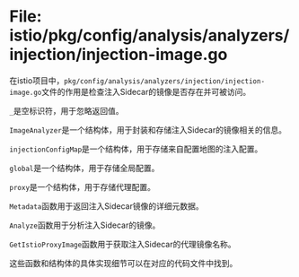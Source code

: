 # File: istio/pkg/config/analysis/analyzers/injection/injection-image.go

在istio项目中，`pkg/config/analysis/analyzers/injection/injection-image.go`文件的作用是检查注入Sidecar的镜像是否存在并可被访问。

`_`是空标识符，用于忽略返回值。

`ImageAnalyzer`是一个结构体，用于封装和存储注入Sidecar的镜像相关的信息。

`injectionConfigMap`是一个结构体，用于存储来自配置地图的注入配置。

`global`是一个结构体，用于存储全局配置。

`proxy`是一个结构体，用于存储代理配置。

`Metadata`函数用于返回注入Sidecar镜像的详细元数据。

`Analyze`函数用于分析注入Sidecar的镜像。

`GetIstioProxyImage`函数用于获取注入Sidecar的代理镜像名称。

这些函数和结构体的具体实现细节可以在对应的代码文件中找到。

